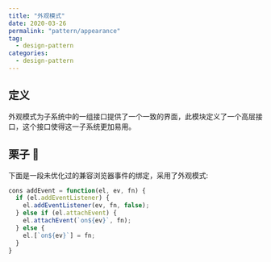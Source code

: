 ```yaml
---
title: "外观模式"
date: 2020-03-26
permalink: "pattern/appearance"
tag:
  - design-pattern
categories:
  - design-pattern
---
```


## 定义

外观模式为子系统中的一组接口提供了一个一致的界面，此模块定义了一个高层接口，这个接口使得这一子系统更加易用。

## 栗子 🌰

下面是一段未优化过的兼容浏览器事件的绑定，采用了外观模式:

```js
cons addEvent = function(el, ev, fn) {
  if (el.addEventListener) {
    el.addEventListener(ev, fn, false);
  } else if (el.attachEvent) {
    el.attachEvent(`on${ev}`, fn);
  } else {
    el.[`on${ev}`] = fn;
  }
}
```
